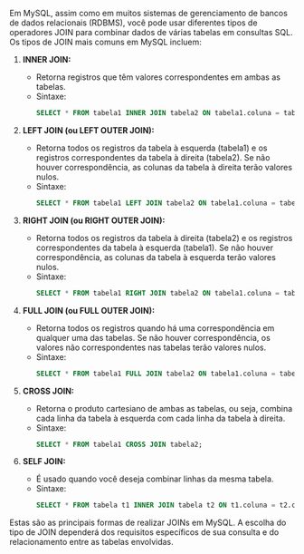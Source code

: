 Em MySQL, assim como em muitos sistemas de gerenciamento de bancos de dados relacionais (RDBMS), você pode usar diferentes tipos de operadores JOIN para combinar dados de várias tabelas em consultas SQL. Os tipos de JOIN mais comuns em MySQL incluem:

1. **INNER JOIN:**
   - Retorna registros que têm valores correspondentes em ambas as tabelas.
   - Sintaxe:
     ```sql
     SELECT * FROM tabela1 INNER JOIN tabela2 ON tabela1.coluna = tabela2.coluna;
     ```

2. **LEFT JOIN (ou LEFT OUTER JOIN):**
   - Retorna todos os registros da tabela à esquerda (tabela1) e os registros correspondentes da tabela à direita (tabela2). Se não houver correspondência, as colunas da tabela à direita terão valores nulos.
   - Sintaxe:
     ```sql
     SELECT * FROM tabela1 LEFT JOIN tabela2 ON tabela1.coluna = tabela2.coluna;
     ```

3. **RIGHT JOIN (ou RIGHT OUTER JOIN):**
   - Retorna todos os registros da tabela à direita (tabela2) e os registros correspondentes da tabela à esquerda (tabela1). Se não houver correspondência, as colunas da tabela à esquerda terão valores nulos.
   - Sintaxe:
     ```sql
     SELECT * FROM tabela1 RIGHT JOIN tabela2 ON tabela1.coluna = tabela2.coluna;
     ```

4. **FULL JOIN (ou FULL OUTER JOIN):**
   - Retorna todos os registros quando há uma correspondência em qualquer uma das tabelas. Se não houver correspondência, os valores não correspondentes nas tabelas terão valores nulos.
   - Sintaxe:
     ```sql
     SELECT * FROM tabela1 FULL JOIN tabela2 ON tabela1.coluna = tabela2.coluna;
     ```

5. **CROSS JOIN:**
   - Retorna o produto cartesiano de ambas as tabelas, ou seja, combina cada linha da tabela à esquerda com cada linha da tabela à direita.
   - Sintaxe:
     ```sql
     SELECT * FROM tabela1 CROSS JOIN tabela2;
     ```

6. **SELF JOIN:**
   - É usado quando você deseja combinar linhas da mesma tabela.
   - Sintaxe:
     ```sql
     SELECT * FROM tabela t1 INNER JOIN tabela t2 ON t1.coluna = t2.coluna;
     ```

Estas são as principais formas de realizar JOINs em MySQL. A escolha do tipo de JOIN dependerá dos requisitos específicos de sua consulta e do relacionamento entre as tabelas envolvidas.